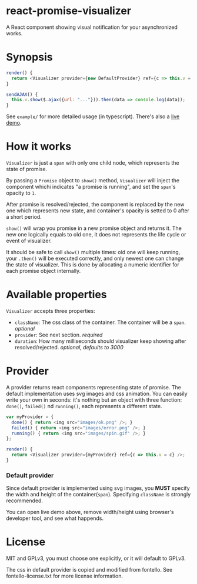 # react-promise-visualizer
A React component showing visual notification for your asynchronized works.

# Synopsis

```js
render() {
  return <Visualizer provider={new DefaultProvider} ref={c => this.v = c} />;
}

sendAJAX() {
  this.v.show($.ajax({url: "..."})).then(data => console.log(data));
}
```

See `example/` for more detailed usage (in typescript). There's also a [live demo](https://ronmi.github.io/react-promise-visualizer/).

# How it works

`Visualizer` is just a `span` with only one child node, which represents the state of promise.

By passing a `Promise` object to `show()` method, `Visualizer` will inject the component whichi indicates "a promise is running", and set the `span`'s opacity to `1`.

After promise is resolved/rejected, the component is replaced by the new one which represents new state, and container's opacity is setted to 0 after a short period.

`show()` will wrap you promise in a new promise object and returns it. The new one logically equals to old one, it does not represents the life cycle or event of visualizer.

It should be safe to call `show()` multiple times: old one will keep running, your `.then()` will be executed correctly, and only newest one can change the state of visualizer. This is done by allocating a numeric identifier for each promise object internally.

# Available properties

`Visualizer` accepts three properties:

- `className`: The css class of the container. The container will be a `span`. *optional*
- `provider`: See next section. *required*
- `duration`: How many milliseconds should visualizer keep showing after resolved/rejected. *optional, defaults to 3000*

# Provider

A provider returns react components representing state of promise. The default implementation uses svg images and css animation. You can easily write your own in seconds: it's nothing but an object with three function: `done()`, `failed()` nd `running()`, each represents a different state.

```js
var myProvider = {
  done() { return <img src="images/ok.png" />; }
  failed() { return <img src="images/error.png" />; }
  running() { return <img src="images/spin.gif" />; }
};

render() {
  return <Visualizer provider={myProvider} ref={c => this.v = c} />;
}
```

### Default provider

Since default provider is implemented using svg images, you **MUST** specify the width and height of the container(`span`). Specifying `className` is strongly recommended.

You can open live demo above, remove width/height using browser's developer tool, and see what happends.

# License

MIT and GPLv3, you must choose one explicitly, or it will default to GPLv3.

The css in default provider is copied and modified from fontello. See fontello-license.txt for more license information.